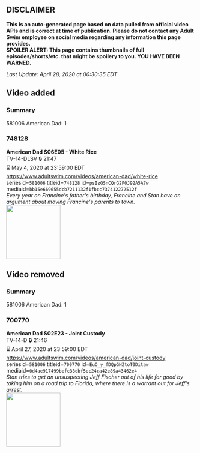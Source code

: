 ## DISCLAIMER
**This is an auto-generated page based on data pulled from official video APIs and is correct at time of publication. Please do not contact any Adult Swim employee on social media regarding any information this page provides.**  
**SPOILER ALERT: This page contains thumbnails of full episodes/shorts/etc. that might be spoilery to you. YOU HAVE BEEN WARNED.**  

_Last Update: April 28, 2020 at 00:30:35 EDT_
## Video added
### Summary
581006 American Dad: 1  
### 748128
**American Dad S06E05 - White Rice**  
TV-14-DLSV 🔒 21:47  
⌛ May 4, 2020 at 23:59:00 EDT  
https://www.adultswim.com/videos/american-dad/white-rice  
seriesid=`581006` titleid=`748128` id=`psIzQSnCQrG2F0J92A5A7w` mediaid=`bb15e669655dcb7211132f1fbcc737412272512f`  
_Every year on Francine's father's birthday, Francine and Stan have an argument about moving Francine's parents to town._  
<a href="https://i.cdn.turner.com/asfix/repository//8a25c3920e5857a1010e585b61da0001/thumbnail_6936894913331064753.jpg"><img src="https://i.cdn.turner.com/asfix/repository//8a25c3920e5857a1010e585b61da0001/thumbnail_6936894913331064753.jpg" height="144px" /></a>
## Video removed
### Summary
581006 American Dad: 1  
### 700770
**American Dad S02E23 - Joint Custody**  
TV-14-D 🔒 21:46  
⌛ April 27, 2020 at 23:59:00 EDT  
https://www.adultswim.com/videos/american-dad/joint-custody  
seriesid=`581006` titleid=`700770` id=`EuO_y_fDQpGNZtoT0Ditaw` mediaid=`0d4ae917499befc38dbf5ec24ca42e89a43462e4`  
_Stan tries to get an unsuspecting Jeff Fischer out of his life for good by taking him on a road trip to Florida, where there is a warrant out for Jeff's arrest._  
<a href="https://i.cdn.turner.com/adultswim/big/image-upload/thumbnails/thumb-2_image-151993478142914.jpg"><img src="https://i.cdn.turner.com/adultswim/big/image-upload/thumbnails/thumb-2_image-151993478142914.jpg" height="144px" /></a>
